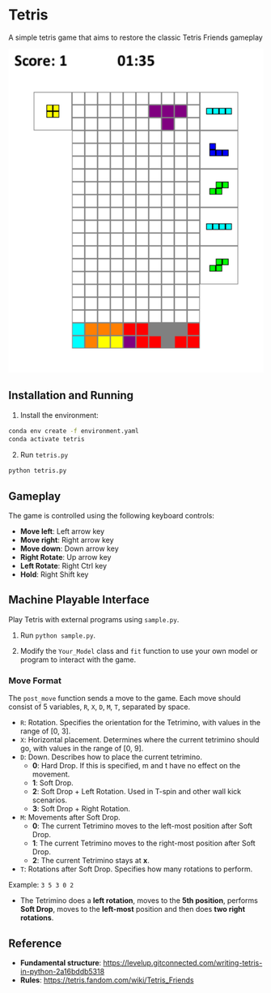 # Tetris

A simple tetris game that aims to restore the classic Tetris Friends gameplay

![](screenshot.png)

## Installation and Running

1. Install the environment:

```bash
conda env create -f environment.yaml
conda activate tetris
```

2. Run `tetris.py`

```bash
python tetris.py
```

## Gameplay

The game is controlled using the following keyboard controls:

- **Move left**: Left arrow key
- **Move right**: Right arrow key
- **Move down**: Down arrow key
- **Right Rotate**: Up arrow key
- **Left Rotate**: Right Ctrl key
- **Hold**: Right Shift key

## Machine Playable Interface

Play Tetris with external programs using `sample.py`.

1. Run `python sample.py`.

2. Modify the `Your_Model` class and `fit` function to use your own model or program to interact with the game.

### Move Format

The `post_move` function sends a move to the game. Each move should consist of 5 variables, `R`, `X`, `D`, `M`, `T`, separated by space.

- `R`: Rotation. Specifies the orientation for the Tetrimino, with values in the range of \[0, 3\].
- `X`: Horizontal placement. Determines where the current tetrimino should go, with values in the range of \[0, 9\].
- `D`: Down. Describes how to place the current tetrimino.
  - **0**: Hard Drop. If this is specified, m and t have no effect on the movement.
  - **1**: Soft Drop.
  - **2**: Soft Drop + Left Rotation. Used in T-spin and other wall kick scenarios.
  - **3**: Soft Drop + Right Rotation.
- `M`: Movements after Soft Drop.
  - **0**: The current Tetrimino moves to the left-most position after Soft Drop.
  - **1**: The current Tetrimino moves to the right-most position after Soft Drop.
  - **2**: The current Tetrimino stays at **x**.
- `T`: Rotations after Soft Drop. Specifies how many rotations to perform.

Example: `3 5 3 0 2`

- The Tetrimino does a **left rotation**, moves to the **5th position**, performs **Soft Drop**, moves to the **left-most** position and then does **two right rotations**.

## Reference

- **Fundamental structure**: https://levelup.gitconnected.com/writing-tetris-in-python-2a16bddb5318
- **Rules**: https://tetris.fandom.com/wiki/Tetris_Friends
